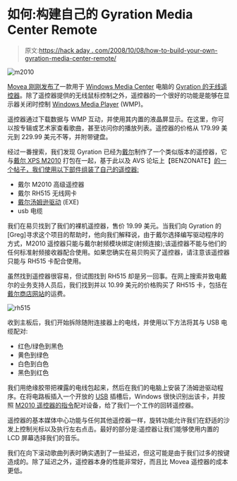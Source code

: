 # 如何:构建自己的 Gyration Media Center Remote

> 原文:[https://hack aday . com/2008/10/08/how-to-build-your-own-gyration-media-center-remote/](https://hackaday.com/2008/10/08/how-to-build-your-own-gyration-media-center-remote/)

![](../Images/c0365397161a91f7fb48fe869a7fde87.png "m2010")

[Movea 刚刚发布了](http://www.engadget.com/2008/09/09/moveas-gyration-air-music-remote-doubles-as-a-wireless-mouse/)一款用于 [Windows Media Center](http://www.microsoft.com/windows/windows-vista/features/media-center.aspx) 电脑的 [Gyration 的无线遥控器](http://www.gyration.com/p-68-media-center-universal-remote-control-windows-media-center-compatible.aspx)。除了遥控器提供的无线鼠标控制之外，遥控器的一个很好的功能是能够在显示器关闭时控制 [Windows Media Player](http://www.mahalo.com/Windows_Media_Player "Windows Media Player - Mahalo") (WMP)。

遥控器通过下载数据与 WMP 互动，并使用其内置的液晶屏显示。在这里，你可以按专辑或艺术家查看歌曲，甚至访问你的播放列表。遥控器的价格从 179.99 美元到 229.99 美元不等，并附带键盘。

经过一番搜索，我们发现 Gyration 已经为[戴尔](http://www.mahalo.com/Dell "Dell Computers - Mahalo")制作了一个类似版本的遥控器，它与[戴尔 XPS M2010](http://www.dell.com/content/products/productdetails.aspx/xpsnb_m2010?c=us&cs=22&l=en&s=dfh) 打包在一起，基于此以及 AVS 论坛上【BENZONATE】[的一个帖子，我们使用以下部件组装了自己的遥控器:](http://www.avsforum.com/avs-vb/showthread.php?t=893705)

*   戴尔 M2010 高级遥控器
*   戴尔 RH515 无线网卡
*   [戴尔汤姆逊驱动](ftp://ftp.us.dell.com/video/R142872.EXE) (EXE) [](ftp://ftp.us.dell.com/video/R142872.EXE) 
*   usb 电缆

我们在易贝找到了我们的裸机遥控器，售价 19.99 美元。当我们向 Gyration 的[Greg]寻求这个项目的帮助时，他向我们解释说，由于戴尔选择编写驱动程序的方式，M2010 遥控器只能与戴尔射频模块绑定(射频连接);该遥控器不能与他们的任何标准射频接收器配合使用。如果您确实在易贝购买了遥控器，请注意该遥控器只能与 RH515 卡配合使用。

虽然找到遥控器很容易，但试图找到 RH515 却是另一回事。在网上搜索并致电戴尔的业务支持人员后，我们找到并以 10.99 美元的价格购买了 RH515 卡，包括在[戴尔商店网站](http://accessories.us.dell.com/sna/category.aspx?c=us&category_id=5188&cs=28&l=en&s=dfb)的运费。

![](../Images/423bbd67502c8d018bef992f5e9267da.png "rh515")

收到主板后，我们开始拆除随附连接器上的电线，并使用以下方法将其与 USB 电缆配对:

*   红色/绿色到黑色
*   黄色到绿色
*   白色到白色
*   黑色到红色

我们用绝缘胶带把裸露的电线包起来，然后在我们的电脑上安装了汤姆逊驱动程序。在将电路板插入一个开放的 [USB](http://www.mahalo.com/USB "USB - Mahalo") 插槽后，Windows 很快识别出该卡，并按照 [M2010 遥控器的指令](http://support.dell.com/support/edocs/acc/premrmt/)配对设备，给了我们一个工作的回转遥控器。

遥控器的基本媒体中心功能与任何其他遥控器一样，旋转功能允许我们在舒适的沙发上控制光标以及执行左右点击。最好的部分是:遥控器让我们能够使用内置的 LCD 屏幕选择我们的音乐。

我们在向下滚动歌曲列表时确实遇到了一些延迟，但这可能是由于我们过多的按键造成的。除了延迟之外，遥控器本身的性能非常好，而且比 Movea 遥控器的成本更低。
